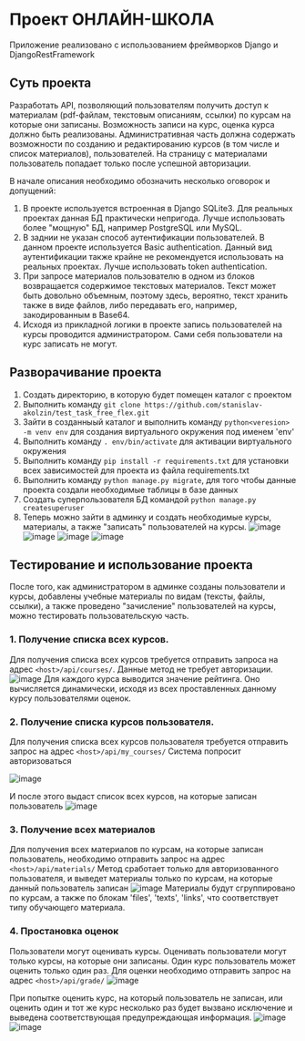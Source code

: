 # Проект ОНЛАЙН-ШКОЛА

Приложение реализовано с использованием фреймворков Django и DjangoRestFramework

## Суть проекта
Разработать API, позволяющий пользователям получить доступ к материалам (pdf-файлам, текстовым описаниям, ссылки) по курсам на которые они записаны. Возможность записи на курс, оценка курса должно быть реализованы. 
Административная часть должна содержать возможности по созданию и редактированию курсов (в том числе и список материалов), пользователей. На страницу с материалами пользователь попадает только после успешной авторизации.

В начале описания необходимо обозначить несколько оговорок и допущений:
1. В проекте используется встроенная в Django SQLite3. Для реальных проектах данная БД практически непригода. Лучше использовать более "мощную" БД, например PostgreSQL или MySQL.
2. В заднии не указан способ аутентификации пользователей. В данном проекте используется Basic authentication. Данный вид аутентификации также крайне не рекомендуется использовать на реальных проектах. Лучше использовать token authentication.
3. При запросе материалов пользователю в одном из блоков возвращается содержимое текстовых материалов. Текст может быть довольно объемным, поэтому здесь, вероятно, текст хранить также в виде файлов, либо передавать его, например, закодированным в Base64.
4. Исходя из прикладной логики в проекте запись пользователей на курсы проводится администратором. Сами себя пользователи на курс записать не могут.

## Разворачивание проекта
1. Создать директорию, в которую будет помещен каталог с проектом
2. Выполнить команду `git clone https://github.com/stanislav-akolzin/test_task_free_flex.git`
3. Зайти в созданныый каталог и выполнить команду `python<veresion> -m venv env` для создания виртуального окружения под именем 'env'
4. Выполнить команду `. env/bin/activate` для активации виртуального окружения
5. Выполнить команду `pip install -r requirements.txt` для установки всех зависимостей для проекта из файла requirements.txt
6. Выполнить команду `python manage.py migrate`, для того чтобы данные проекта создали необходимые таблицы в базе данных 
7. Создать суперпользователя БД командой `python manage.py createsuperuser`
8. Теперь можно зайти в админку и создать необходимые курсы, материалы, а также "записать" пользователей на курсы.
![image](https://user-images.githubusercontent.com/78170834/144607098-ef3dc890-46d9-4e50-b19e-749dc507bb4d.png)
![image](https://user-images.githubusercontent.com/78170834/144607134-28c794d0-eee1-4a9d-a9d9-fdd44b5b52aa.png)
![image](https://user-images.githubusercontent.com/78170834/144607170-cf446dc0-2a18-40f6-b946-5608d3936052.png)
![image](https://user-images.githubusercontent.com/78170834/144607186-f92d7f19-d986-49b0-9077-69f6162f6aa1.png)


## Тестирование и использование проекта
После того, как администратором в админке созданы пользователи и курсы, добавлены учебные материалы по видам (тексты, файлы, ссылки), а также проведено "зачисление" пользователей на курсы, можно тестировать пользовательскую часть.

### 1. Получение списка всех курсов.
Для получения списка всех курсов требуется отправить запроса на адрес `<host>/api/courses/`. Данные метод не требует авторизации.
![image](https://user-images.githubusercontent.com/78170834/144608110-f73d08f4-3edc-43e2-9bfb-dcb314792ef6.png)
Для каждого курса выводится значение рейтинга. Оно вычисляется динамически, исходя из всех проставленных данному курсу пользователями оценок.

### 2. Получение списка курсов пользователя.
Для получения списка всех курсов пользователя требуется отправить запрос на адрес `<host>/api/my_courses/`
Система попросит авторизоваться

![image](https://user-images.githubusercontent.com/78170834/144608398-be533dc7-988f-4972-97ca-2148eec5472b.png)

И после этого выдаст список всех курсов, на которые записан пользователь
![image](https://user-images.githubusercontent.com/78170834/144608553-1a439e0c-170d-4f37-ae5a-69280f6b23f2.png)

### 3. Получение всех материалов
Для получения всех материалов по курсам, на которые записан пользователь, необходимо отправить запрос на адрес `<host>/api/materials/`
Метод сработает только для авторизованного пользователя, и выведет материалы только по курсам, на которые данный пользователь записан
![image](https://user-images.githubusercontent.com/78170834/144608762-5ca84983-d774-4dd2-9c24-04e250538e11.png)
Материалы будут сгруппировано по курсам, а также по блокам 'files', 'texts', 'links', что соответствует типу обучающего материала.

### 4. Простановка оценок
Пользователи могут оценивать курсы. Оценивать пользователи могут только курсы, на которые они записаны. Один курс пользователь может оценить только один раз.
Для оценки необходимо отправить запрос на адрес `<host>/api/grade/`
![image](https://user-images.githubusercontent.com/78170834/144609260-96f023c6-881b-46c3-8486-543ee39c55b3.png)

При попытке оценить курс, на который пользователь не записан, или оценить один и тот же курс несколько раз будет вызвано исключение и выведена соответствующая предупреждающая информация.
![image](https://user-images.githubusercontent.com/78170834/144609296-0921916f-734a-4c03-9a1c-a8750ac15040.png)
![image](https://user-images.githubusercontent.com/78170834/144609367-860f75be-51a4-481e-8b1d-ee8eb77690a1.png)




